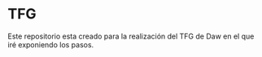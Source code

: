 # TFG
Este repositorio esta creado para la realización del TFG de Daw en el que iré exponiendo los pasos. 
